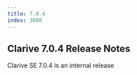 ```yaml
---
title: 7.0.4
index: 3000
---
```


## Clarive 7.0.4 Release Notes

Clarive SE 7.0.4 is an internal release
